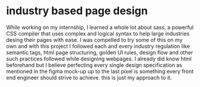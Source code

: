 # industry based page design

While working on my internship, I learned a whole lot about sass, a powerful CSS compiler that uses complex and logical syntax to help large industries desing their pages with ease. I was compelled to try some of this on my own and with this project I followed each and every industry regulation like semantic tags, html page structuring, golden UI rules, design flow and other such practices followed while designing webpages. 
I already did know html beforehand but I believe perfecting every single design specification as mentioned in the figma mock-up up to the last pixel is something every front end engineer should strive to achieve. this is just my approach to it. 
